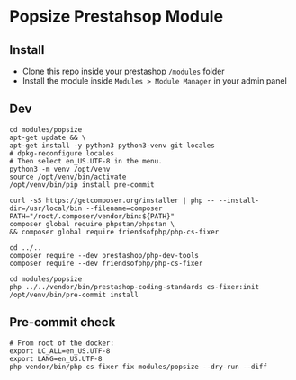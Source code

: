# Popsize Prestahsop Module

## Install
- Clone this repo inside your prestashop `/modules` folder
- Install the module inside `Modules > Module Manager` in your admin panel

## Dev
```
cd modules/popsize
apt-get update && \
apt-get install -y python3 python3-venv git locales
# dpkg-reconfigure locales
# Then select en_US.UTF-8 in the menu.
python3 -m venv /opt/venv
source /opt/venv/bin/activate
/opt/venv/bin/pip install pre-commit

curl -sS https://getcomposer.org/installer | php -- --install-dir=/usr/local/bin --filename=composer
PATH="/root/.composer/vendor/bin:${PATH}"
composer global require phpstan/phpstan \
&& composer global require friendsofphp/php-cs-fixer

cd ../..
composer require --dev prestashop/php-dev-tools
composer require --dev friendsofphp/php-cs-fixer

cd modules/popsize
php ../../vendor/bin/prestashop-coding-standards cs-fixer:init
/opt/venv/bin/pre-commit install
```

## Pre-commit check
```
# From root of the docker:
export LC_ALL=en_US.UTF-8
export LANG=en_US.UTF-8
php vendor/bin/php-cs-fixer fix modules/popsize --dry-run --diff
```